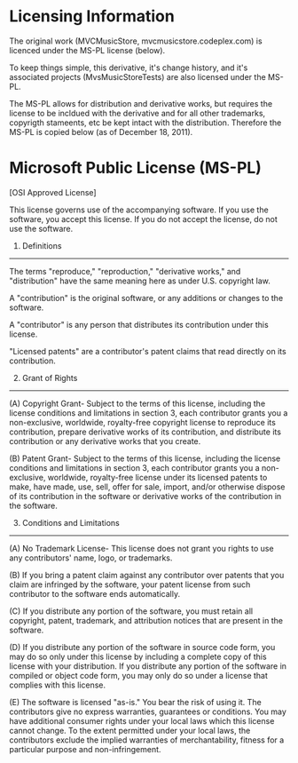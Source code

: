 Licensing Information
==============================

The original work (MVCMusicStore, mvcmusicstore.codeplex.com) is licenced under the MS-PL license (below).

To keep things simple, this derivative, it's change history, and it's associated projects (MvsMusicStoreTests) are also licensed under the MS-PL.

The MS-PL allows for distribution and derivative works, but requires the license to be incldued with the derivative and for all other trademarks, copyrigth stameents, etc be kept intact with the distribution. Therefore the MS-PL is copied below (as of December 18, 2011).

Microsoft Public License (MS-PL)
=================================

[OSI Approved License]

This license governs use of the accompanying software. If you use the software, you accept this license. If you do not accept the license, do not use the software.

1. Definitions
---------------

The terms "reproduce," "reproduction," "derivative works," and "distribution" have the same meaning here as under U.S. copyright law.

A "contribution" is the original software, or any additions or changes to the software.

A "contributor" is any person that distributes its contribution under this license.

"Licensed patents" are a contributor's patent claims that read directly on its contribution.

2. Grant of Rights
------------------
(A) Copyright Grant- Subject to the terms of this license, including the license conditions and limitations in section 3, each contributor grants you a non-exclusive, worldwide, royalty-free copyright license to reproduce its contribution, prepare derivative works of its contribution, and distribute its contribution or any derivative works that you create.

(B) Patent Grant- Subject to the terms of this license, including the license conditions and limitations in section 3, each contributor grants you a non-exclusive, worldwide, royalty-free license under its licensed patents to make, have made, use, sell, offer for sale, import, and/or otherwise dispose of its contribution in the software or derivative works of the contribution in the software.

3. Conditions and Limitations
------------------------------

(A) No Trademark License- This license does not grant you rights to use any contributors' name, logo, or trademarks.

(B) If you bring a patent claim against any contributor over patents that you claim are infringed by the software, your patent license from such contributor to the software ends automatically.

(C) If you distribute any portion of the software, you must retain all copyright, patent, trademark, and attribution notices that are present in the software.

(D) If you distribute any portion of the software in source code form, you may do so only under this license by including a complete copy of this license with your distribution. If you distribute any portion of the software in compiled or object code form, you may only do so under a license that complies with this license.

(E) The software is licensed "as-is." You bear the risk of using it. The contributors give no express warranties, guarantees or conditions. You may have additional consumer rights under your local laws which this license cannot change. To the extent permitted under your local laws, the contributors exclude the implied warranties of merchantability, fitness for a particular purpose and non-infringement.
